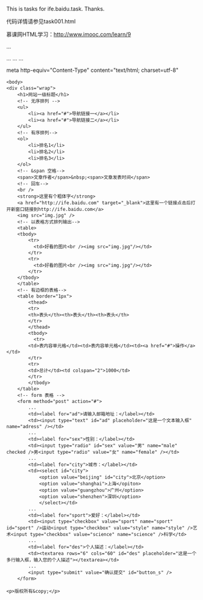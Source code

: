 This is tasks for ife.baidu.task. 
Thanks.

代码详情请参见task001.html

慕课网HTML学习：http://www.imooc.com/learn/9

...
<html>
    <head>...</head>
    <body>...</body>
</html>
...

meta http-equiv="Content-Type" content="text/html; charset=utf-8"

	<body>
  	<div class="wrap">
  		<h1>网站一级标题</h1>
  		<!-- 无序排列 -->
  		<ul>
			<li><a href="#">导航链接一</a></li>
			<li><a href="#">导航链接二</a></li>
		</ul>
		<!-- 有序排列-->
		<ol>
			<li>排名1</li>
			<li>排名2</li>
			<li>排名3</li>
		</ol>
		<!-- &span 空格-->
		<span>文章作者</span>&nbsp;<span>文章发表时间</span>
		<!-- 回车-->
		<br />
		<strong>这里有个粗体字</strong>
		<a href="http://ife.baidu.com" target="_blank">这里有一个链接点击后打开新窗口链接到http://ife.baidu.com</a>
		<img src="img.jpg" />
		<!-- 以表格方式排列输出-->
		<table>
  		<tbody>
    		<tr>
    		  <td>好看的图片<br /><img src="img.jpg"/></td>
    		</tr>
    		<tr>
    		  <td>好看的图片<br /><img src="img.jpg"/></td>
    		</tr>
  		</tbody>
		</table>
		<!-- 有边框的表格-->
		<table border="1px">
			<thead>
  			<tr>
  			<th>表头</th><th>表头</th><th>表头</th>
  			</tr>
			</thead>
			<tbody>
			  <tr>
  			<td>表内容单元格</td><td>表内容单元格</td><td><a href="#">操作</a></td>
  			</tr>
  			<tr>
  			<td>总计</td><td colspan="2">1000</td>
  			</tr>
			</tbody>
		</table>
		<!-- form 表格 -->
		<form method="post" action="#">
			...
			<td><label for="ad">请输入邮箱地址：</label></td>
			<td><input type="text" id="ad" placeholder="这是一个文本输入框" name="adress" /></td>
			...
			<td><label for="sex">性别：</label></td>
			<td><input type="radio" id="sex" value="男" name="male" checked />男<input type="radio" value="女" name="female" /></td>
			...
			<td><label for="city">城市：</label></td>
			<td><select id="city">
				<option value="beijing" id="city">北京</option>
				<option value="shanghai">上海</opiton>
				<option value="guangzhou">广州</option>
				<option value="shenzhen">深圳</option>
				</select></td>
			...
			<td><label for="sport">爱好：</label></td>
			<td><input type="checkbox" value="sport" name="sport" id="sport" />运动<input type="checkbox" value="style" name="style" />艺术<input type="checkbox" value="science" name="science" />科学</td>
			...
			<td><label for="des">个人描述：</label></td>
			<td><textarea rows="6" cols="60" id="des" placeholder="这是一个多行输入框，输入您的个人描述"></textarea></td>
			...
			<input type="submit" value="确认提交" id="button_s" />
		</form>
				
	<p>版权所有&copy;</p>

